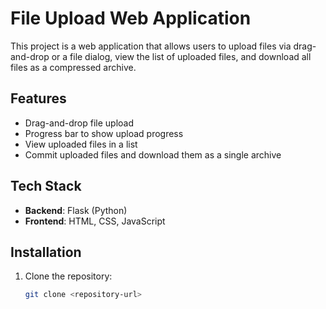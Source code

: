 # File Upload Web Application

This project is a web application that allows users to upload files via drag-and-drop or a file dialog, view the list of uploaded files, and download all files as a compressed archive.

## Features

- Drag-and-drop file upload
- Progress bar to show upload progress
- View uploaded files in a list
- Commit uploaded files and download them as a single archive

## Tech Stack

- **Backend**: Flask (Python)
- **Frontend**: HTML, CSS, JavaScript

## Installation

1. Clone the repository:

   ```bash
   git clone <repository-url>

